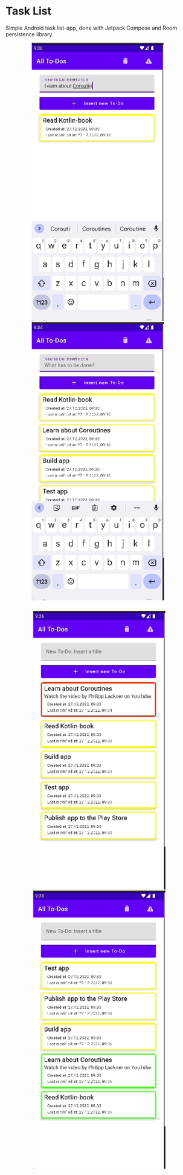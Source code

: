 # Task List

Simple Android task list-app, done with Jetpack Compose and Room persistence library.

<div style="text-align: center">
  <img src="./images/image_1.gif" alt="screenshot 1" width="350" />&nbsp;&nbsp;&nbsp;&nbsp; 
  <img src="./images/image_2.gif" alt="screenshot 2" width="350" />&nbsp;&nbsp;&nbsp;&nbsp;  
</div>

<div style="text-align: center; margin-top: 25px;">
  <img src="./images/image_3.gif" alt="screenshot 3" width="350" />&nbsp;&nbsp;
  <img src="./images/image_4.gif" alt="screenshot 4" width="350" />&nbsp;&nbsp;
</div>



